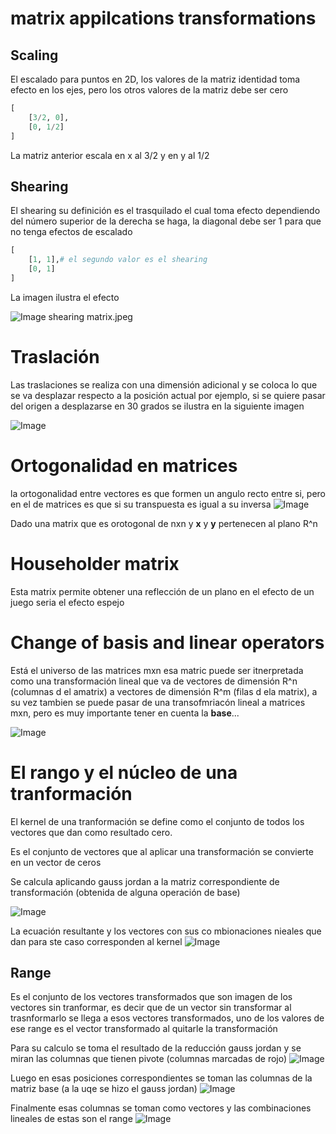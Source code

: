 # matrix appilcations transformations

## Scaling
El escalado para puntos en 2D, los valores de la matriz identidad toma efecto en los ejes, pero los otros valores de la matriz debe ser cero

```python
[
    [3/2, 0],
    [0, 1/2]
]
```
La matriz anterior escala en x al 3/2 y en y al 1/2

## Shearing
El shearing su definición es el trasquilado el cual  toma efecto dependiendo del número superior de la derecha se haga, la diagonal debe ser 1 para que no tenga efectos de escalado
```python
[
    [1, 1],# el segundo valor es el shearing
    [0, 1]
]
```
La imagen ilustra el efecto

![Image](/images/shearing&#32;matrix.jpeg)
shearing matrix.jpeg


# Traslación

Las traslaciones se realiza con una dimensión adicional y se coloca lo que se va desplazar respecto a la posición actual por ejemplo, si se quiere pasar del origen a desplazarse en 30 grados se ilustra en la siguiente imagen

![Image](/images/translation.jpeg)

# Ortogonalidad en matrices
la ortogonalidad entre vectores es que formen un angulo recto entre si, pero en el de matrices es que si su transpuesta es igual a su inversa
![Image](/images/example&#32;of&#32;orthogonal&#32;matrix.jpeg)

Dado una matrix que es orotogonal de nxn y **x** y **y** pertenecen al plano R^n

# Householder matrix
Esta matrix permite obtener una reflección de un plano en el efecto de un juego seria el efecto espejo

# Change of basis and linear operators
Está el universo de las matrices mxn esa matric puede ser itnerpretada como una transformación lineal que va de vectores de dimensión R^n (columnas d el amatrix) a vectores de dimensión R^m (filas d ela matrix), a su vez tambien se puede pasar de una transofmriacón lineal a matrices mxn, pero es muy importante tener en cuenta la **base**...


![Image](/images/change&#32;of&#32;basis.jpeg)


# El rango y el núcleo de una tranformación
El kernel de una tranformación se define como el conjunto de todos los vectores que dan como resultado cero.

Es el conjunto de vectores que al aplicar una transformación se convierte en un vector de ceros

Se calcula aplicando gauss jordan a la matriz correspondiente de transformación (obtenida de alguna operación de base)

![Image](/images/kernel&#32;part&#32;1.jpeg)

La ecuación resultante y los vectores con sus co mbionaciones nieales que dan para ste caso corresponden al kernel
![Image](/images/kernel&#32;part&#32;2.jpeg)

## Range
Es el conjunto de los vectores transformados que son imagen de los vectores sin tranformar, es decir que de un vector sin transformar al trasnformarlo se llega a esos vectores transformados, uno de los valores de ese range es el vector transformado al quitarle la transformación


Para su calculo se toma el resultado de la reducción gauss jordan y se miran las columnas que tienen pivote (columnas marcadas de rojo)
![Image](/images/range&#32;part&#32;1.jpeg)

Luego en esas posiciones correspondientes se toman las columnas de la matriz base (a la uqe se hizo el gauss jordan)
![Image](/images/range&#32;part&#32;2.jpeg)

Finalmente esas columnas se toman como vectores y las combinaciones lineales de estas son el range
![Image](/images/range&#32;part&#32;3.jpeg)


